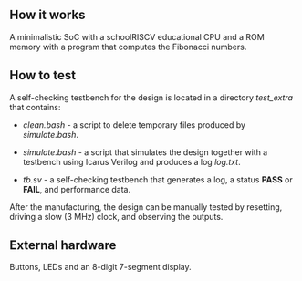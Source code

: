 <!---

This file is used to generate your project datasheet. Please fill in the information below and delete any unused
sections.

You can also include images in this folder and reference them in the markdown. Each image must be less than
512 kb in size, and the combined size of all images must be less than 1 MB.
-->

## How it works

A minimalistic SoC with a schoolRISCV educational CPU and a ROM memory with a program that computes the Fibonacci numbers.

## How to test

A self-checking testbench for the design is located in a directory
*test_extra* that contains:

* *clean.bash* - a script to delete temporary files produced by
  *simulate.bash*.

* *simulate.bash* - a script that simulates the design together with a testbench using
  Icarus Verilog and produces a log *log.txt*.

* *tb.sv* - a self-checking testbench that generates a log, a status
  **PASS** or **FAIL**, and performance data.

After the manufacturing, the design can be manually tested by resetting,
driving a slow (3 MHz) clock, and observing the outputs.

## External hardware

Buttons, LEDs and an 8-digit 7-segment display.
